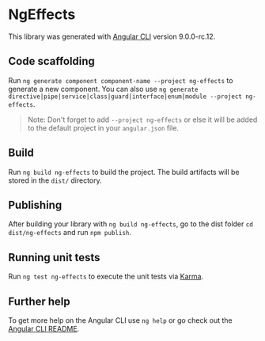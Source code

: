 # NgEffects

This library was generated with [Angular CLI](https://github.com/angular/angular-cli) version 9.0.0-rc.12.

## Code scaffolding

Run `ng generate component component-name --project ng-effects` to generate a new component. You can also use `ng generate directive|pipe|service|class|guard|interface|enum|module --project ng-effects`.
> Note: Don't forget to add `--project ng-effects` or else it will be added to the default project in your `angular.json` file. 

## Build

Run `ng build ng-effects` to build the project. The build artifacts will be stored in the `dist/` directory.

## Publishing

After building your library with `ng build ng-effects`, go to the dist folder `cd dist/ng-effects` and run `npm publish`.

## Running unit tests

Run `ng test ng-effects` to execute the unit tests via [Karma](https://karma-runner.github.io).

## Further help

To get more help on the Angular CLI use `ng help` or go check out the [Angular CLI README](https://github.com/angular/angular-cli/blob/master/README.md).
